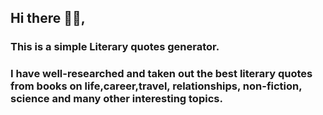 ## Hi there 👋🏻, 

### This is a simple Literary quotes generator. 
### I have well-researched and taken out the best literary quotes from books on life,career,travel, relationships, non-fiction, science and many other interesting topics. 
